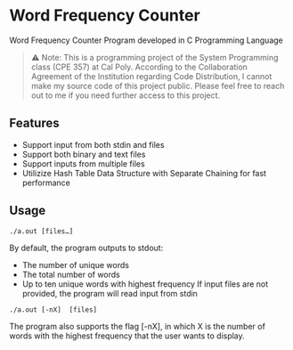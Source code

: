 # Word Frequency Counter
Word Frequency Counter Program developed in C Programming Language

>⚠ Note: This is a programming project of the System Programming class (CPE 357) at Cal Poly. According to the Collaboration Agreement of the Institution regarding Code Distribution, I cannot make my source code of this project public. Please feel free to reach out to me if you need further access to this project.

## Features
* Support input from both stdin and files
* Support both binary and text files
* Support inputs from multiple files
* Utilizize Hash Table Data Structure with Separate Chaining for fast performance

## Usage
`./a.out [files…]`

By default, the program outputs to stdout:
* The number of unique words
* The total number of words
* Up to ten unique words with highest frequency
If input files are not provided, the program will read input from stdin

`./a.out [-nX]  [files]`

The program also supports the flag [-nX], in which X is the number of words with the highest frequency that the user wants to display.

